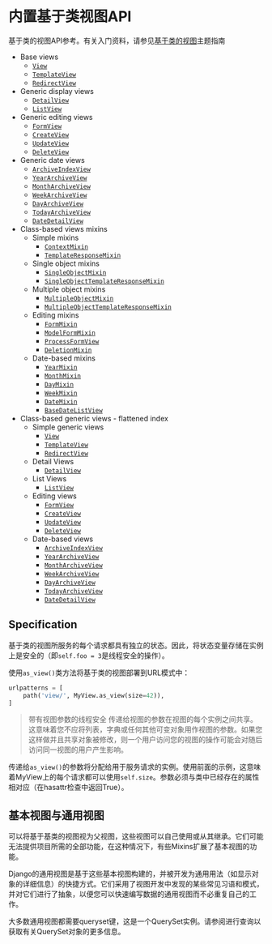 # 内置基于类视图API

基于类的视图API参考。有关入门资料，请参见[基于类的视图](https://yiyibooks.cn/__trs__/qy/django2/topics/class-based-views/index.html)主题指南

- Base views
  - [`View`](https://yiyibooks.cn/__trs__/qy/django2/ref/class-based-views/base.html#view)
  - [`TemplateView`](https://yiyibooks.cn/__trs__/qy/django2/ref/class-based-views/base.html#templateview)
  - [`RedirectView`](https://yiyibooks.cn/__trs__/qy/django2/ref/class-based-views/base.html#redirectview)
- Generic display views
  - [`DetailView`](https://yiyibooks.cn/__trs__/qy/django2/ref/class-based-views/generic-display.html#detailview)
  - [`ListView`](https://yiyibooks.cn/__trs__/qy/django2/ref/class-based-views/generic-display.html#listview)
- Generic editing views
  - [`FormView`](https://yiyibooks.cn/__trs__/qy/django2/ref/class-based-views/generic-editing.html#formview)
  - [`CreateView`](https://yiyibooks.cn/__trs__/qy/django2/ref/class-based-views/generic-editing.html#createview)
  - [`UpdateView`](https://yiyibooks.cn/__trs__/qy/django2/ref/class-based-views/generic-editing.html#updateview)
  - [`DeleteView`](https://yiyibooks.cn/__trs__/qy/django2/ref/class-based-views/generic-editing.html#deleteview)
- Generic date views
  - [`ArchiveIndexView`](https://yiyibooks.cn/__trs__/qy/django2/ref/class-based-views/generic-date-based.html#archiveindexview)
  - [`YearArchiveView`](https://yiyibooks.cn/__trs__/qy/django2/ref/class-based-views/generic-date-based.html#yeararchiveview)
  - [`MonthArchiveView`](https://yiyibooks.cn/__trs__/qy/django2/ref/class-based-views/generic-date-based.html#montharchiveview)
  - [`WeekArchiveView`](https://yiyibooks.cn/__trs__/qy/django2/ref/class-based-views/generic-date-based.html#weekarchiveview)
  - [`DayArchiveView`](https://yiyibooks.cn/__trs__/qy/django2/ref/class-based-views/generic-date-based.html#dayarchiveview)
  - [`TodayArchiveView`](https://yiyibooks.cn/__trs__/qy/django2/ref/class-based-views/generic-date-based.html#todayarchiveview)
  - [`DateDetailView`](https://yiyibooks.cn/__trs__/qy/django2/ref/class-based-views/generic-date-based.html#datedetailview)
- Class-based views mixins
  - Simple mixins
    - [`ContextMixin`](https://yiyibooks.cn/__trs__/qy/django2/ref/class-based-views/mixins-simple.html#contextmixin)
    - [`TemplateResponseMixin`](https://yiyibooks.cn/__trs__/qy/django2/ref/class-based-views/mixins-simple.html#templateresponsemixin)
  - Single object mixins
    - [`SingleObjectMixin`](https://yiyibooks.cn/__trs__/qy/django2/ref/class-based-views/mixins-single-object.html#singleobjectmixin)
    - [`SingleObjectTemplateResponseMixin`](https://yiyibooks.cn/__trs__/qy/django2/ref/class-based-views/mixins-single-object.html#singleobjecttemplateresponsemixin)
  - Multiple object mixins
    - [`MultipleObjectMixin`](https://yiyibooks.cn/__trs__/qy/django2/ref/class-based-views/mixins-multiple-object.html#multipleobjectmixin)
    - [`MultipleObjectTemplateResponseMixin`](https://yiyibooks.cn/__trs__/qy/django2/ref/class-based-views/mixins-multiple-object.html#multipleobjecttemplateresponsemixin)
  - Editing mixins
    - [`FormMixin`](https://yiyibooks.cn/__trs__/qy/django2/ref/class-based-views/mixins-editing.html#formmixin)
    - [`ModelFormMixin`](https://yiyibooks.cn/__trs__/qy/django2/ref/class-based-views/mixins-editing.html#modelformmixin)
    - [`ProcessFormView`](https://yiyibooks.cn/__trs__/qy/django2/ref/class-based-views/mixins-editing.html#processformview)
    - [`DeletionMixin`](https://yiyibooks.cn/__trs__/qy/django2/ref/class-based-views/mixins-editing.html#deletionmixin)
  - Date-based mixins
    - [`YearMixin`](https://yiyibooks.cn/__trs__/qy/django2/ref/class-based-views/mixins-date-based.html#yearmixin)
    - [`MonthMixin`](https://yiyibooks.cn/__trs__/qy/django2/ref/class-based-views/mixins-date-based.html#monthmixin)
    - [`DayMixin`](https://yiyibooks.cn/__trs__/qy/django2/ref/class-based-views/mixins-date-based.html#daymixin)
    - [`WeekMixin`](https://yiyibooks.cn/__trs__/qy/django2/ref/class-based-views/mixins-date-based.html#weekmixin)
    - [`DateMixin`](https://yiyibooks.cn/__trs__/qy/django2/ref/class-based-views/mixins-date-based.html#datemixin)
    - [`BaseDateListView`](https://yiyibooks.cn/__trs__/qy/django2/ref/class-based-views/mixins-date-based.html#basedatelistview)
- Class-based generic views - flattened index
  - Simple generic views
    - [`View`](https://yiyibooks.cn/__trs__/qy/django2/ref/class-based-views/flattened-index.html#view)
    - [`TemplateView`](https://yiyibooks.cn/__trs__/qy/django2/ref/class-based-views/flattened-index.html#templateview)
    - [`RedirectView`](https://yiyibooks.cn/__trs__/qy/django2/ref/class-based-views/flattened-index.html#redirectview)
  - Detail Views
    - [`DetailView`](https://yiyibooks.cn/__trs__/qy/django2/ref/class-based-views/flattened-index.html#detailview)
  - List Views
    - [`ListView`](https://yiyibooks.cn/__trs__/qy/django2/ref/class-based-views/flattened-index.html#listview)
  - Editing views
    - [`FormView`](https://yiyibooks.cn/__trs__/qy/django2/ref/class-based-views/flattened-index.html#formview)
    - [`CreateView`](https://yiyibooks.cn/__trs__/qy/django2/ref/class-based-views/flattened-index.html#createview)
    - [`UpdateView`](https://yiyibooks.cn/__trs__/qy/django2/ref/class-based-views/flattened-index.html#updateview)
    - [`DeleteView`](https://yiyibooks.cn/__trs__/qy/django2/ref/class-based-views/flattened-index.html#deleteview)
  - Date-based views
    - [`ArchiveIndexView`](https://yiyibooks.cn/__trs__/qy/django2/ref/class-based-views/flattened-index.html#archiveindexview)
    - [`YearArchiveView`](https://yiyibooks.cn/__trs__/qy/django2/ref/class-based-views/flattened-index.html#yeararchiveview)
    - [`MonthArchiveView`](https://yiyibooks.cn/__trs__/qy/django2/ref/class-based-views/flattened-index.html#montharchiveview)
    - [`WeekArchiveView`](https://yiyibooks.cn/__trs__/qy/django2/ref/class-based-views/flattened-index.html#weekarchiveview)
    - [`DayArchiveView`](https://yiyibooks.cn/__trs__/qy/django2/ref/class-based-views/flattened-index.html#dayarchiveview)
    - [`TodayArchiveView`](https://yiyibooks.cn/__trs__/qy/django2/ref/class-based-views/flattened-index.html#todayarchiveview)
    - [`DateDetailView`](https://yiyibooks.cn/__trs__/qy/django2/ref/class-based-views/flattened-index.html#datedetailview)



## Specification

基于类的视图所服务的每个请求都具有独立的状态。因此，将状态变量存储在实例上是安全的（即`self.foo = 3`是线程安全的操作）。

使用`as_view()`类方法将基于类的视图部署到URL模式中：

```python
urlpatterns = [
    path('view/', MyView.as_view(size=42)),
]
```

> 带有视图参数的线程安全
传递给视图的参数在视图的每个实例之间共享。这意味着您不应将列表，字典或任何其他可变对象用作视图的参数。如果您这样做并且共享对象被修改，则一个用户访问您的视图的操作可能会对随后访问同一视图的用户产生影响。

传递给`as_view()`的参数将分配给用于服务请求的实例。使用前面的示例，这意味着MyView上的每个请求都可以使用`self.size`。参数必须与类中已经存在的属性相对应（在hasattr检查中返回True）。


## 基本视图与通用视图

可以将基于基类的视图视为父视图，这些视图可以自己使用或从其继承。它们可能无法提供项目所需的全部功能，在这种情况下，有些Mixins扩展了基本视图的功能。

Django的通用视图是基于这些基本视图构建的，并被开发为通用用法（如显示对象的详细信息）的快捷方式。它们采用了视图开发中发现的某些常见习语和模式，并对它们进行了抽象，以便您可以快速编写数据的通用视图而不必重复自己的工作。

大多数通用视图都需要queryset键，这是一个QuerySet实例。请参阅进行查询以获取有关QuerySet对象的更多信息。
